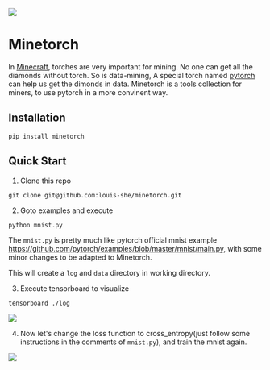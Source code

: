 ![](./images/minetorch.jpg)
# Minetorch

In [Minecraft](https://minecraft.net/), torches are very important for mining. No one can get all the diamonds without torch. So is data-mining, A special torch named [pytorch](http://pytorch.org/) can help us get the dimonds in data. Minetorch is a tools collection for miners, to use pytorch in a more convinent way.

## Installation

```
pip install minetorch
```

## Quick Start

1. Clone this repo

```
git clone git@github.com:louis-she/minetorch.git
```

2. Goto examples and execute

```
python mnist.py
```

The `mnist.py` is pretty much like pytorch official mnist example https://github.com/pytorch/examples/blob/master/mnist/main.py, with some minor changes to be adapted to Minetorch.

This will create a `log` and `data` directory in working directory.

3. Execute tensorboard to visualize

```
tensorboard ./log
```

![](./images/plan-a.png)

4. Now let's change the loss function to cross_entropy(just follow some instructions in the comments of `mnist.py`), and train the mnist again.

![](./images/plan-a-b.png)